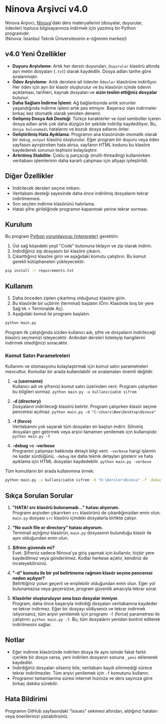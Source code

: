 # Ninova Arşivci v4.0

Ninova Arşivci, [Ninova](https://ninova.itu.edu.tr/)'daki ders materyallerini (dosyalar, duyurular, ödevler) topluca bilgisayarınıza indirmek için yazılmış bir Python programıdır.  
(Ninova: İstanbul Teknik Üniversitesinin e-öğrenim merkezi)

## v4.0 Yeni Özellikler
*   **Duyuru Arşivleme**: Artık her dersin duyuruları, `Duyurular` klasörü altında ayrı metin dosyaları (`.txt`) olarak kaydedilir. Dosya adları tarihe göre sıralanmıştır.
*   **Ödev Arşivleme**: Artık derslere ait ödevler `Ödevler` klasörüne indiriliyor. Her ödev için ayrı bir klasör oluşturulur ve bu klasörün içinde ödevin açıklaması, tarihleri, kaynak dosyaları ve **sizin teslim ettiğiniz dosyalar** bulunur.
*   **Daha Sağlam İndirme İşlemi**: Ağ bağlantısında anlık sorunlar yaşandığında indirme işlemi artık pes etmiyor. Başarısız olan indirmeler birkaç kez otomatik olarak yeniden denenir.
*   **Gelişmiş Dosya Adı Desteği**: Türkçe karakterler ve özel semboller içeren dosya adları artık çok daha düzgün bir şekilde indirilip kaydediliyor. Bu, `dosya bulunamadı` hatalarını ve bozuk dosya adlarını önler.
*   **Geliştirilmiş Hata Ayıklama**: Programın ana klasöründe otomatik olarak bir `debug_output` klasörü oluşturulur. Eğer program bir duyuru veya ödev sayfasını ayrıştırırken hata alırsa, sayfanın HTML kodunu bu klasöre kaydederek sorunun teşhisini kolaylaştırır.
*   **Artırılmış Stabilite**: Çoklu iş parçacığı (multi-threading) kullanılırken veritabanı işlemlerinin daha kararlı çalışması için altyapı iyileştirildi.

## Diğer Özellikler
*   İndirilecek dersleri seçme imkanı.
*   Veritabanı desteği sayesinde daha önce indirilmiş dosyaların tekrar indirilmemesi.
*   Son seçilen indirme klasörünü hatırlama.
*   Hatalı şifre girildiğinde programın kapanmak yerine tekrar sorması.

## Kurulum
Bu program [Python yorumlayıcısı (interpreter)](https://www.python.org/downloads/) gerektirir.
1.  Üst sağ köşedeki yeşil "Code" butonuna tıklayın ve zip olarak indirin.
2.  İndirdiğiniz zip dosyasını bir klasöre çıkarın.
3.  Çıkarttığınız klasöre girin ve aşağıdaki komutu çalıştırın. Bu komut gerekli kütüphaneleri yükleyecektir.
```bash
pip install -r requirements.txt
```

## Kullanım
1.  Daha önceden zipten çıkartmış olduğunuz klasöre girin.
2.  Bu klasörde bir uçbirim (terminal) başlatın (Örn: Klasörde boş bir yere Sağ tık > Terminalde Aç).
3.  Aşağıdaki komut ile programı başlatın:
```bash
python main.py
```
Program ilk çalıştığında sizden kullanıcı adı, şifre ve dosyaların indirileceği klasörü seçmenizi isteyecektir. Ardından dersleri listeleyip hangilerini indirmek istediğinizi soracaktır.

### Komut Satırı Parametreleri
Kullanımı ve otomasyonu kolaylaştırmak için komut satırı parametreleri mevcuttur. Komutlar bir arada kullanılabilir ve sıralamaları önemli değildir.

1.  **-u (username)**  
    Kullanıcı adı ve şifrenizi komut satırı üzerinden verir. Program çalışırken bu bilgileri sormaz.
    `python main.py -u kullaniciadim sifrem`

2.  **-d (directory)**  
    Dosyaların indirileceği klasörü belirtir. Program çalışırken klasör seçme penceresi açılmaz.
    `python main.py -d "C:\Users\Bee\Desktop\Ninova"`

3.  **-f (force)**  
    Veritabanını yok sayarak tüm dosyaları en baştan indirir. Silinmiş dosyaları geri getirmek veya arşivi tamamen yenilemek için kullanışlıdır.
    `python main.py -f`
    
4.  **-debug** ve **-verbose**  
    Programın çalışması hakkında detaylı bilgi verir. `-verbose` hangi işlemin ne kadar sürdüğünü, `-debug` ise daha teknik detayları gösterir ve hata ayıklama için HTML dosyaları kaydedebilir.
    `python main.py -verbose`

Tüm komutların bir arada kullanımına örnek:
```bash
python main.py -u kullaniciadim sifrem -d "D:\Dersler\Ninova" -f -debug
```

## Sıkça Sorulan Sorular
1.  **"HATA! src klasörü bulunamadı..." hatası alıyorum.**  
    Programı arşivden çıkarırken `src` klasörünü de çıkardığınızdan emin olun. `main.py` dosyası `src` klasörü içindeki dosyalarla birlikte çalışır.

2.  **"No such file or directory" hatası alıyorum.**  
    Terminali açtığınız klasörün, `main.py` dosyasının bulunduğu klasör ile aynı olduğundan emin olun.

3.  **Şifrem güvende mi?**  
    Evet. Şifreniz sadece Ninova'ya giriş yapmak için kullanılır, hiçbir yere kaydedilmez veya gönderilmez. Kodlar herkese açıktır, kendiniz de inceleyebilirsiniz.

4.  **"-d" komutu ile bir yol belirtmeme rağmen klasör seçme penceresi neden açılıyor?**  
    Belirttiğiniz yolun geçerli ve erişilebilir olduğundan emin olun. Eğer yol bulunamazsa veya geçersizse, program güvenlik amacıyla tekrar sorar.

5.  **Klasörler oluşturuluyor ama bazı dosyalar inmiyor.**  
    Program, daha önce başarıyla indirdiği dosyaları veritabanına kaydeder ve tekrar indirmez. Eğer bir dosyayı sildiyseniz ve tekrar indirmek istiyorsanız, tüm arşivi yenilemek için programı `-f` (force) parametresi ile çalıştırın: `python main.py -f`. Bu, tüm dosyaların yeniden kontrol edilerek indirilmesini sağlar.

## Notlar
*   Eğer indirme klasöründe indirilen dosya ile aynı isimde fakat farklı içerikte bir dosya varsa, yeni indirilen dosyanın sonuna `_yeni` eklenerek kaydedilir.
*   İndirdiğiniz dosyaları silseniz bile, veritabanı kaydı silinmediği sürece tekrar indirilmezler. Tüm arşivi yenilemek için `-f` komutunu kullanın.
*   Programın tamamlanma süresi internet hızınıza ve ders sayınıza göre birkaç dakika sürebilir.

## Hata Bildirimi
Programın GitHub sayfasındaki "Issues" sekmesi altından, aldığınız hataları veya önerilerinizi yazabilirsiniz.